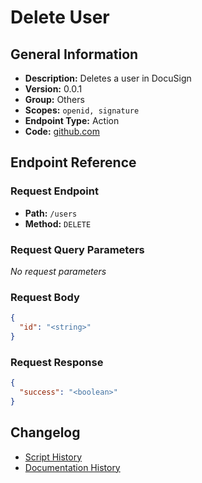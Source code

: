 # Delete User

## General Information

- **Description:** Deletes a user in DocuSign
- **Version:** 0.0.1
- **Group:** Others
- **Scopes:** `openid, signature`
- **Endpoint Type:** Action
- **Code:** [github.com](https://github.com/NangoHQ/integration-templates/tree/main/integrations/docusign-sandbox/actions/delete-user.ts)


## Endpoint Reference

### Request Endpoint

- **Path:** `/users`
- **Method:** `DELETE`

### Request Query Parameters

_No request parameters_

### Request Body

```json
{
  "id": "<string>"
}
```

### Request Response

```json
{
  "success": "<boolean>"
}
```

## Changelog

- [Script History](https://github.com/NangoHQ/integration-templates/commits/main/integrations/docusign-sandbox/actions/delete-user.ts)
- [Documentation History](https://github.com/NangoHQ/integration-templates/commits/main/integrations/docusign-sandbox/actions/delete-user.md)

<!-- END  GENERATED CONTENT -->

